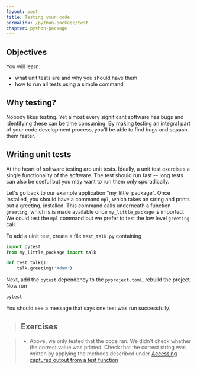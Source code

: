 ```yaml
---
layout: post
title: Testing your code
permalink: /python-package/test
chapter: python-package
---
```


## Objectives

You will learn:

* what unit tests are and why you should have them
* how to run all tests using a simple command

## Why testing?

Nobody likes testing. Yet almost every significant software has bugs and identifying these can be time consuming. By making testing an integral part of your code development process, you'll be able to find bugs and squash them faster.

## Writing unit tests

At the heart of software testing are unit tests. Ideally, a unit test exercises a single functionality of the software. The test should run fast -- long tests can also be useful but you may want to run them only sporadically.

Let's go back to our example application "my_little_package". Once installed, you should have a command `mpl`, which takes an string and prints out a greeting, installed. This command calls underneath a function `greeting`, which is is made available once `my_little_package` is imported. We could test the `mpl` command but we prefer to test the low level `greeting` call. 

To add a uinit test, create a file `test_talk.py` containing
```python
import pytest
from my_little_package import talk

def test_talk():
    talk.greeting('Adam')
```

Next, add the `pytest` dependency to the `pyproject.toml`, rebuild the project. Now run
```bash
pytest
```
You should see a message that says one test was run successfully.

> ## Exercises

> * Above, we only tested that the code ran. We didn't check whether the correct value was printed. Check that the correct string was written by applying the methods described under [Accessing captured output from a test function](https://docs.pytest.org/en/7.1.x/how-to/capture-stdout-stderr.html) 


